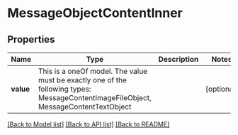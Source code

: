 # MessageObjectContentInner



## Properties
Name | Type | Description | Notes
------------ | ------------- | ------------- | -------------
**value** | This is a oneOf model. The value must be exactly one of the following types: MessageContentImageFileObject, MessageContentTextObject |  | [optional] 




[[Back to Model list]](../README.md#models) [[Back to API list]](../README.md#api-endpoints) [[Back to README]](../README.md)


